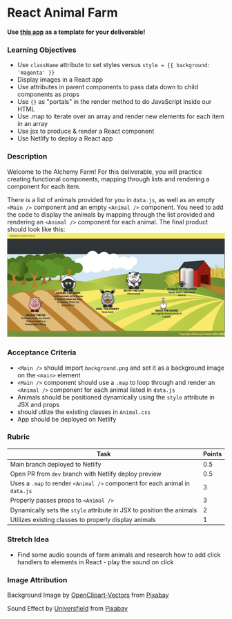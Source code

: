 # React Animal Farm

**Use [this app](https://github.com/alchemycodelab/react-animal-farm) as a template for your deliverable!**

### Learning Objectives

- Use `className` attribute to set styles versus `style = {{ background: 'magenta' }}`
- Display images in a React app
- Use attributes in parent components to pass data down to child components as props
- Use `{}` as "portals" in the render method to do JavaScript inside our HTML
- Use .map to iterate over an array and render new elements for each item in an array
- Use jsx to produce & render a React component
- Use Netlify to deploy a React app

### Description

Welcome to the Alchemy Farm! For this deliverable, you will practice creating functional components, mapping through lists and rendering a component for each item.

There is a list of animals provided for you in `data.js`, as well as an empty `<Main />` component and an empty `<Animal />` component. You need to add the code to display the animals by mapping through the list provided and rendering an `<Animal />` component for each animal. The final product should look like this:
![](./mockup.png)

### Acceptance Criteria

- `<Main />` should import `background.png` and set it as a background image on the `<main>` element
- `<Main />` component should use a `.map` to loop through and render an `<Animal />` component for each animal listed in `data.js`
- Animals should be positioned dynamically using the `style` attribute in JSX and props
- <Animal /> should utlize the existing classes in `Animal.css`
- App should be deployed on Netlify

### Rubric

| Task                                                                        | Points |
| --------------------------------------------------------------------------- | ------ |
| Main branch deployed to Netlify                                             | 0.5    |
| Open PR from `dev` branch with Netlify deploy preview                       | 0.5    |
| Uses a `.map` to render `<Animal />` component for each animal in `data.js` | 3      |
| Properly passes props to `<Animal />`                                       | 3      |
| Dynamically sets the `style` attribute in JSX to position the animals       | 2      |
| Utilizes existing classes to properly display animals                       | 1      |

### Stretch Idea

- Find some audio sounds of farm animals and research how to add click handlers to elements in React - play the sound on click

### Image Attribution

Background Image by <a href="https://pixabay.com/users/openclipart-vectors-30363/?utm_source=link-attribution&amp;utm_medium=referral&amp;utm_campaign=image&amp;utm_content=147828">OpenClipart-Vectors</a> from <a href="https://pixabay.com/?utm_source=link-attribution&amp;utm_medium=referral&amp;utm_campaign=image&amp;utm_content=147828">Pixabay</a>

Sound Effect by <a href="https://pixabay.com/users/universfield-28281460/?utm_source=link-attribution&amp;utm_medium=referral&amp;utm_campaign=music&amp;utm_content=122255">Universfield</a> from <a href="https://pixabay.com/sound-effects//?utm_source=link-attribution&amp;utm_medium=referral&amp;utm_campaign=music&amp;utm_content=122255">Pixabay</a>
